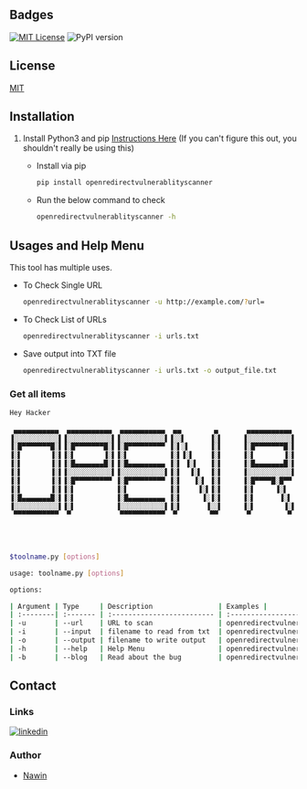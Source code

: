 ## Badges
[![MIT License](https://img.shields.io/badge/License-MIT-green.svg)](https://choosealicense.com/licenses/mit/)
![PyPI version](https://img.shields.io/pypi/v/openredirectvulnerablityscanner)

## License
[MIT](https://choosealicense.com/licenses/mit/)

## Installation 

1. Install Python3 and pip [Instructions Here](https://www.python.org/downloads/) (If you can't figure this out, you shouldn't really be using this)

   - Install via pip
     ```bash
     pip install openredirectvulnerablityscanner
     ```
   - Run the below command to check
     ```bash
     openredirectvulnerablityscanner -h
     ```

## Usages and Help Menu

This tool has multiple uses.
   
   - To Check Single URL
     ```bash
     openredirectvulnerablityscanner -u http://example.com/?url=
     ```
   - To Check List of URLs 
     ```bash
     openredirectvulnerablityscanner -i urls.txt
     ```
   - Save output into TXT file
     ```bash
     openredirectvulnerablityscanner -i urls.txt -o output_file.txt
     ```

### Get all items

```bash
Hey Hacker
                                                                                                                                                          v1.0
 ▄▄▄▄▄▄▄▄▄▄▄  ▄▄▄▄▄▄▄▄▄▄▄  ▄▄▄▄▄▄▄▄▄▄▄  ▄▄        ▄       ▄▄▄▄▄▄▄▄▄▄▄  ▄▄▄▄▄▄▄▄▄▄▄  ▄▄▄▄▄▄▄▄▄▄  ▄▄▄▄▄▄▄▄▄▄▄  ▄▄▄▄▄▄▄▄▄▄▄  ▄▄▄▄▄▄▄▄▄▄▄  ▄▄▄▄▄▄▄▄▄▄▄  ▄▄▄▄▄▄▄▄▄▄▄ 
▐░░░░░░░░░░░▌▐░░░░░░░░░░░▌▐░░░░░░░░░░░▌▐░░▌      ▐░▌     ▐░░░░░░░░░░░▌▐░░░░░░░░░░░▌▐░░░░░░░░░░▌▐░░░░░░░░░░░▌▐░░░░░░░░░░░▌▐░░░░░░░░░░░▌▐░░░░░░░░░░░▌
▐░█▀▀▀▀▀▀▀█░▌▐░█▀▀▀▀▀▀▀█░▌▐░█▀▀▀▀▀▀▀▀▀ ▐░▌░▌     ▐░▌     ▐░█▀▀▀▀▀▀▀█░▌▐░█▀▀▀▀▀▀▀▀▀ ▐░█▀▀▀▀▀▀▀█░▌▀▀▀▀█░█▀▀▀▀ ▐░█▀▀▀▀▀▀▀█░▌▐░█▀▀▀▀▀▀▀▀▀ ▐░█▀▀▀▀▀▀▀▀▀  ▀▀▀▀█░█▀▀▀▀ 
▐░▌       ▐░▌▐░▌       ▐░▌▐░▌          ▐░▌▐░▌    ▐░▌     ▐░▌       ▐░▌▐░▌          ▐░▌       ▐░▌    ▐░▌     ▐░▌       ▐░▌▐░▌          ▐░▌               ▐░▌     
▐░▌       ▐░▌▐░█▄▄▄▄▄▄▄█░▌▐░█▄▄▄▄▄▄▄▄▄ ▐░▌ ▐░▌   ▐░▌     ▐░█▄▄▄▄▄▄▄█░▌▐░█▄▄▄▄▄▄▄▄▄ ▐░▌       ▐░▌    ▐░▌     ▐░█▄▄▄▄▄▄▄█░▌▐░█▄▄▄▄▄▄▄▄▄ ▐░▌               ▐░▌     
▐░▌       ▐░▌▐░░░░░░░░░░░▌▐░░░░░░░░░░░▌▐░▌  ▐░▌  ▐░▌     ▐░░░░░░░░░░░▌▐░░░░░░░░░░░▌▐░▌       ▐░▌    ▐░▌     ▐░░░░░░░░░░░▌▐░░░░░░░░░░░▌▐░▌               ▐░▌     
▐░▌       ▐░▌▐░█▀▀▀▀▀▀▀▀▀ ▐░█▀▀▀▀▀▀▀▀▀ ▐░▌   ▐░▌ ▐░▌     ▐░█▀▀▀▀█░█▀▀ ▐░█▀▀▀▀▀▀▀▀▀ ▐░▌       ▐░▌    ▐░▌     ▐░█▀▀▀▀█░█▀▀ ▐░█▀▀▀▀▀▀▀▀▀ ▐░▌               ▐░▌     
▐░▌       ▐░▌▐░▌          ▐░▌          ▐░▌    ▐░▌▐░▌     ▐░▌     ▐░▌  ▐░▌          ▐░▌       ▐░▌    ▐░▌     ▐░▌     ▐░▌  ▐░▌          ▐░▌               ▐░▌     
▐░█▄▄▄▄▄▄▄█░▌▐░▌          ▐░█▄▄▄▄▄▄▄▄▄ ▐░▌     ▐░▐░▌     ▐░▌      ▐░▌ ▐░█▄▄▄▄▄▄▄▄▄ ▐░█▄▄▄▄▄▄▄█░▌▄▄▄▄█░█▄▄▄▄ ▐░▌      ▐░▌ ▐░█▄▄▄▄▄▄▄▄▄ ▐░█▄▄▄▄▄▄▄▄▄      ▐░▌     
▐░░░░░░░░░░░▌▐░▌          ▐░░░░░░░░░░░▌▐░▌      ▐░░▌     ▐░▌       ▐░▌▐░░░░░░░░░░░▌▐░░░░░░░░░░▌▐░░░░░░░░░░░▌▐░▌       ▐░▌▐░░░░░░░░░░░▌▐░░░░░░░░░░░▌     ▐░▌     
 ▀▀▀▀▀▀▀▀▀▀▀  ▀            ▀▀▀▀▀▀▀▀▀▀▀  ▀        ▀▀       ▀         ▀  ▀▀▀▀▀▀▀▀▀▀▀  ▀▀▀▀▀▀▀▀▀▀  ▀▀▀▀▀▀▀▀▀▀▀  ▀         ▀  ▀▀▀▀▀▀▀▀▀▀▀  ▀▀▀▀▀▀▀▀▀▀▀       ▀      
                                                                                                                                       
                                                                                                             [Developed By : Nawin]
                                                                                                             OPENREDIRECT : Bug scanner for bug bounty hunters 

$toolname.py [options]

usage: toolname.py [options]

options:

| Argument | Type     | Description                | Examples |
| :--------| :------- | :------------------------- | :------------------------- 
| -u       | --url    | URL to scan                | openredirectvulnerablityscanner -u https://target.com 
| -i       | --input  | filename to read from txt  | openredirectvulnerablityscanner -i url.txt           
| -o       | --output | filename to write output   | openredirectvulnerablityscanner -i url.txt -o output.txt 
| -h       | --help   | Help Menu                  | openredirectvulnerablityscanner -h                  
| -b       | --blog   | Read about the bug         | openredirectvulnerablityscanner -b               
```
## Contact

### Links
[![linkedin](https://img.shields.io/badge/linkedin-0A66C2?style=for-the-badge&logo=linkedin&logoColor=white)](https://www.linkedin.com/in/nawin-v-6b97b8228)

### Author
- [Nawin](https://github.com/Nawin-V)
